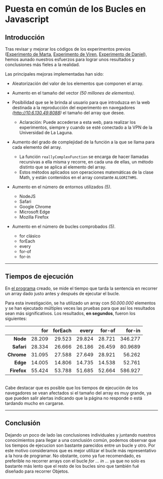# Puesta en común de los Bucles en Javascript

## Introducción

Tras revisar y mejorar los códigos de los experimentos previos ([Experimento de Marta](https://github.com/itsmartagonzalez/Bucles-en-Javascript), [Experimento de Viren](https://github.com/alu0101230948/for-loops-analysis-js), [Experimento de Daniel](https://github.com/alu0101238944/forLoopTest)), hemos aunado nuestros esfuerzos para lograr unos resultados y conclusiones más fieles a la realidad.

Las principales mejoras implementadas han sido:

* Aleatorización del valor de los elementos que componen el array.

* Aumento en el tamaño del vector *(50 millones de elementos)*.

* Posibilidad que se le brinda al usuario para que introduzca en la web destinada a la reproducción del experimento en navegadores *(<http://10.6.130.49:8088>)* el tamaño del array que desee.
  - Aclaración: Puede accederse a esta web, para realizar los experimentos, siempre y cuando se esté conectado a la VPN de la Universidad de La Laguna.

* Aumento del grado de complejidad de la función a la que se llama para cada elemento del array.
  - La función `reallyComplexFunction` se encarga de hacer llamadas recursivas a ella misma y recorre, en cada una de ellas, un método distinto que se aplica al elemento del array.
  - Estos métodos aplicados son operaciones matemáticas de la clase Math, y están contenidos en el array constante `ALGORITHMS`.

* Aumento en el número de entornos utilizados *(5)*.
  - NodeJS
  - Safari
  - Google Chrome
  - Microsoft Edge
  - Mozilla Firefox

* Aumento en el número de bucles comprobados *(5)*.
  - for clásico
  - forEach
  - every
  - for-of
  - for-in

___
## Tiempos de ejecución
En [el programa](src/for-loops-analysis.js) creado, se mide el tiempo que tarda la sentencia en recorrer un array dado justo antes y después de ejecutar el bucle.

Para esta investigación, se ha utilizado un array con *50.000.000* elementos y se han ejecutado múltiples veces las pruebas para que así los resultados sean más significativos. Los resultados, **en segundos**, fueron los siguientes:

|             |   for   |   forEach   |   every   |   for-of   |   for-in   |
|------------:|--------:|------------:|----------:|-----------:|-----------:|
|    **Node** |  28.209 |      29.523 |    29.824 |     28.721 |    346.277 |
|  **Safari** |  28.334 |      26.666 |    26.186 |     26.459 |    80.9689 |
|  **Chrome** |  31.095 |      27.588 |    27.649 |     28.921 |     56.262 |
|    **Edge** |  14.005 |      14.806 |    14.735 |     14.538 |     52.761 |
| **Firefox** |  55.424 |      53.788 |    51.685 |     52.664 |    586.927 |

<br/>
Cabe destacar que es posible que los tiempos de ejecución de los navegadores se vean afectados si el tamaño del array es muy grande, ya que pueden salir alertas indicando que la página no responde o está tardando mucho en cargarse.

___
## Conclusión
Dejando un poco de lado las conclusiones individuales y juntando nuestros conocimientos para llegar a una conclusión común, podemos observar que los tiempos de ejecucion son bastante parecidos entre un bucle y otro. Por este motivo consideramos que es mejor utilizar el bucle más representativo a la hora de programar. No obstante, como ya fue recomendado, es preferible no recorrer arrays con el bucle *for ... in ...* ya que no solo es bastante más lento que el resto de los bucles sino que también fué diseñado para recorrer Objetos. 
